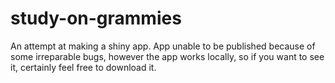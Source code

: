 # study-on-grammies
An attempt at making a shiny app. App unable to be published because of some irreparable bugs, however the app works locally, so if you want to see it, certainly feel free to download it.
